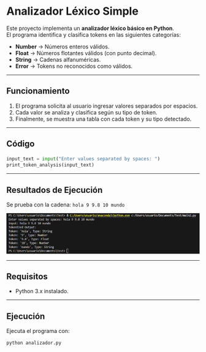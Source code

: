 # Analizador Léxico Simple

Este proyecto implementa un **analizador léxico básico en Python**.  
El programa identifica y clasifica tokens en las siguientes categorías:

- **Number** → Números enteros válidos.  
- **Float** → Números flotantes válidos (con punto decimal).  
- **String** → Cadenas alfanuméricas.  
- **Error** → Tokens no reconocidos como válidos.  

---

## Funcionamiento

1. El programa solicita al usuario ingresar valores separados por espacios.  
2. Cada valor se analiza y clasifica según su tipo de token.  
3. Finalmente, se muestra una tabla con cada token y su tipo detectado.  

---

## Código 

```python
input_text = input("Enter values separated by spaces: ")
print_token_analysis(input_text)
```

---

## Resultados de Ejecución

Se prueba con la cadena: `hola 9 9.8 10 mundo`

![Ejecución del programa](https://github.com/leoneleoss/SEM_Traductores_II/blob/3710934a63fef84cde19841f310019a8aad9c84e/Mini_Generador_Lexico/image.png)

---

##  Requisitos

- Python 3.x instalado.  

---

## Ejecución

Ejecuta el programa con:

```bash
python analizador.py
```

